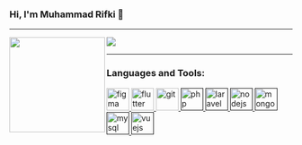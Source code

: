 ### Hi, I'm Muhammad Rifki 👋

---

<div>
  <img height="170" align="left" src="https://github-readme-stats.vercel.app/api?username=cropacoulus&theme=dark&show_icons=true&count_private=true&include_all_commits=true" />
  <img src="https://github-readme-stats.vercel.app/api/top-langs/?username=cropacoulus&theme=dark&layout=compact" />
</div>

---

<h3 align="left">Languages and Tools:</h3>
<p align="left"> 
  <a href="https://www.figma.com/" target="_blank"> 
    <img src="https://www.vectorlogo.zone/logos/figma/figma-icon.svg" alt="figma" width="40" height="40"/> 
  </a> 
  <a href="https://flutter.dev" target="_blank"> 
    <img src="https://www.vectorlogo.zone/logos/flutterio/flutterio-icon.svg" alt="flutter" width="40" height="40"/> 
  </a> 
  <a href="https://git-scm.com/" target="_blank"> 
    <img src="https://www.vectorlogo.zone/logos/git-scm/git-scm-icon.svg" alt="git" width="40" height="40"/> 
  </a>
  <a href="" target="_blank">
    <img src="https://www.vectorlogo.zone/logos/php/php-vertical.svg" alt="php" width="40" height="40" />
  </a>
  <a href="" target="_blank">
    <img src="https://www.vectorlogo.zone/logos/laravel/laravel-icon.svg" alt="laravel" width="40" height="40" />
  </a>
  <a href="" target="_blank">
    <img src="https://www.vectorlogo.zone/logos/nodejs/nodejs-icon.svg" alt="nodejs" width="40" height="40" />
  </a>
  <a href="" target="_blank">
    <img src="https://www.vectorlogo.zone/logos/mongodb/mongodb-icon.svg" alt="mongodb" width="40" height="40" />
  </a>
  <a href="" target="_blank">
    <img src="https://www.vectorlogo.zone/logos/mysql/mysql-official.svg" alt="mysql" width="40" height="40" />
  </a>
  <a href="" target="_blank">
    <img src="https://www.vectorlogo.zone/logos/vuejs/vuejs-icon.svg" alt="vuejs" width="40" height="40" />
  </a>
  
</p>

